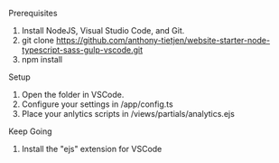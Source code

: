Prerequisites
1. Install NodeJS, Visual Studio Code, and Git.
2. git clone https://github.com/anthony-tietjen/website-starter-node-typescript-sass-gulp-vscode.git
3. npm install

Setup
1. Open the folder in VSCode.
2. Configure your settings in /app/config.ts
3. Place your anlytics scripts in /views/partials/analytics.ejs

Keep Going
1. Install the "ejs" extension for VSCode
